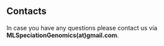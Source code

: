## Contacts

In case you have any questions please contact us via **MLSpeciationGenomics(at)gmail.com**.